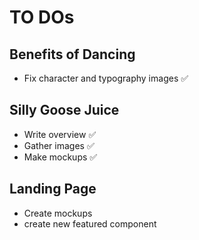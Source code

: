 # TO DOs

## Benefits of Dancing
- Fix character and typography images ✅

## Silly Goose Juice
- Write overview ✅
- Gather images ✅
- Make mockups ✅

## Landing Page
- Create mockups
- create new featured component